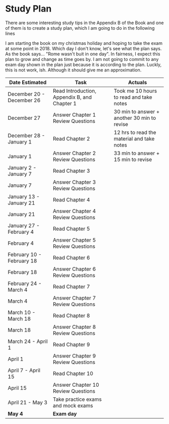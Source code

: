 # Study Plan
There are some interesting study tips in the Appendix B of the Book and one of them is to create a study plan, which I am going to do in the following lines 

I am starting the book on my christmas holiday and hoping to take the exam at some point in 2018. Which day I don't know, let's see what the plan says. As the book says... "Rome wasn't buit in one day". In fairness, I expect this plan to grow and change as time goes by. I am not going to commit to any exam day shown in the plan just because it is according to the plan. Luckly, this is not work, ish. Although it should give me an approximation.

Date Estimated      |                       Task                                         | Actuals
--------------------|--------------------------------------------------------------------|--------
December 20 - December 26 | Read Introduction, Appendix B, and Chapter 1    | Took me 10 hours to read and take notes
December 27               | Answer Chapter 1 Review Questions               | 30 min to answer + another 30 min to revise
December 28 - January 1   | Read Chapter 2                                  | 12 hrs to read the material and take notes
January 1                 | Answer Chapter 2 Review Questions               | 33 min to answer + 15 min to revise
January 2 - January 7     | Read Chapter 3                                  |
January 7                 | Answer Chapter 3 Review Questions               |
January 13 - January 21   | Read Chapter 4                                  |
January 21                | Answer Chapter 4 Review Questions               |
January 27 - February 4   | Read Chapter 5                                  |
February 4                | Answer Chapter 5 Review Questions               |
February 10 - February 18 | Read Chapter 6                                  |
February 18               | Answer Chapter 6 Review Questions               |
February 24 - March 4     | Read Chapter 7                                  |
March 4                   | Answer Chapter 7 Review Questions               |
March 10 - March 18       | Read Chapter 8                                  |
March 18                  | Answer Chapter 8 Review Questions               |
March 24 - April 1        | Read Chapter 9                                  |
April 1                   | Answer Chapter 9 Review Questions               |
April 7 - April 15        | Read Chapter 10                                 |
April 15                  | Answer Chapter 10 Review Questions              |
April 21 - May 3          | Take practice exams and mock exams              |
**May 4**                 | **Exam day**
